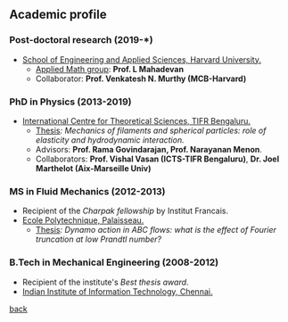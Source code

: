 ## [](#header-2)Academic profile
### [](#header-3) Post-doctoral research (2019-*)
* [School of Engineering and Applied Sciences, Harvard University.](http://www.seas.harvard.edu)
	- [Applied Math group](https://www.seas.harvard.edu/softmat/): **Prof. L Mahadevan**
    - Collaborator: **Prof. Venkatesh N. Murthy (MCB-Harvard)**

### [](#header-3) PhD in Physics (2013-2019)
* [International Centre for Theoretical Sciences, TIFR Bengaluru.](http://www.icts.res.in)
	- [Thesis](https://drive.google.com/file/d/18Jo4n4aU79etWbhs4fPXq2DOnauR8BoI/view?usp=sharing)_: Mechanics of filaments and spherical particles: role of elasticity and hydrodynamic interaction._
	- Advisors: **Prof. Rama Govindarajan, Prof. Narayanan Menon**.
    - Collaborators: **Prof. Vishal Vasan (ICTS-TIFR Bengaluru)**, **Dr. Joel Marthelot (Aix-Marseille Univ)**

### [](#header-3) MS in Fluid Mechanics (2012-2013)
* Recipient of the _Charpak fellowship_ by Institut Francais.
* [Ecole Polytechnique, Palaisseau.](https://www.polytechnique.edu)
	- [Thesis](https://drive.google.com/file/d/191LhINv_6u4mhgZZgJZj5BbPv4PT4iYS/view?usp=sharing)_: Dynamo action in ABC flows: what is the effect of Fourier truncation at low Prandtl number?_
    
### [](#header-3) B.Tech in Mechanical Engineering (2008-2012)
* Recipient of the institute's _Best thesis award_.
* [Indian Institute of Information Technology, Chennai.](https://www.iiitdm.ac.in)

[back](./)
